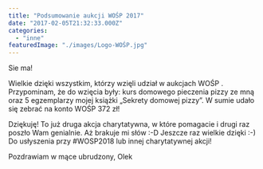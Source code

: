 ```yaml
---
title: "Podsumowanie aukcji WOŚP 2017"
date: "2017-02-05T21:32:33.000Z"
categories: 
  - "inne"
featuredImage: "./images/Logo-WOŚP.jpg"
---
```


Sie ma!

Wielkie dzięki wszystkim, którzy wzięli udział w aukcjach WOŚP . Przypominam, że do wzięcia były: kurs domowego pieczenia pizzy ze mną oraz 5 egzemplarzy mojej książki „Sekrety domowej pizzy”. W sumie udało się zebrać na konto WOŚP 372 zł!

Dziękuję! To już druga akcja charytatywna, w które pomagacie i drugi raz poszło Wam genialnie. Aż brakuje mi słów :-D Jeszcze raz wielkie dzięki :-) Do usłyszenia przy #WOSP2018 lub innej charytatywnej akcji!

Pozdrawiam w mące ubrudzony, Olek
